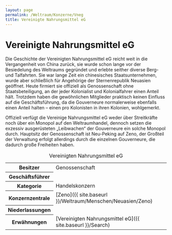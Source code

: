 ```yaml
---
layout: page
permalink: /Weltraum/Konzerne/Vneg
title: Vereinigte Nahrungsmittel eG
---
```



# Vereinigte Nahrungsmittel eG


Die Geschichte der Vereinigten Nahrungsmittel eG reicht weit in die Vergangenheit von China zurück, sie wurde schon lange vor der Besiedelung des Weltraums gegründet und erlebte seither diverse Berg- und Talfahrten. Sie war lange Zeit ein chinesisches Staatsunternehmen, wurde aber schließlich für Angehörige der Sternenrepublik Neuasien geöffnet. Heute firmiert sie offiziell als Genossenschaft ohne Staatsbeteiligung, an der jeder Kolonialist und Kolonialfahrer einen Anteil hält. Trotzdem haben die gewöhnlichen Mitglieder praktisch keinen Einfluss auf die Geschäftsführung, da die Gouverneure normalerweise ebenfalls einen Anteil halten &ndash; einen pro Kolonisten in ihren Kolonien, wohlgemerkt.

Offiziell verfügt die Vereinige Nahrungsmittel eG weder über Streitkräfte noch über ein Monopol auf den Weltraumhandel, dennoch setzen die exzessiv ausgerüsteten &bdquo;Leibwachen&ldquo; der Gouverneure ein solche Monopol durch. Hauptsitz der Genossenschaft ist Neu-Peking auf Zeno, der Großteil der Verwaltung erfolgt allerdings durch die einzelnen Gouverneure, die dadurch große Freiheiten haben.


<aside>
<table data-type="konzern">
<caption>Vereinigten Nahrungsmittel eG</caption>
<tbody>
<tr><th>Besitzer</th><td>Genossenschaft</td></tr>
<tr><th>Geschäftsführer</th><td> </td></tr>
<tr><th>Kategorie</th><td>Handelskonzern</td></tr>
<tr><th>Konzernzentrale</th><td>[Zeno]({{ site.baseurl }}/Weltraum/Menschen/Neuasien/Zeno)</td></tr>
<tr><th>Niederlassungen</th><td> </td></tr>
<tr><th>Erwähnungen</th><td>[Vereinigten Nahrungsmittel eG]({{ site.baseurl }}/Search)</td></tr>
</tbody>
</table>
</aside>

